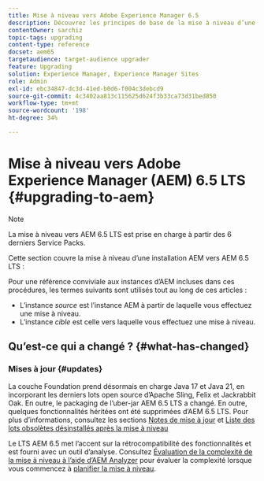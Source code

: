 ```yaml
---
title: Mise à niveau vers Adobe Experience Manager 6.5
description: Découvrez les principes de base de la mise à niveau d’une installation Adobe Experience Manager (AEM) plus ancienne vers AEM 6.5.
contentOwner: sarchiz
topic-tags: upgrading
content-type: reference
docset: aem65
targetaudience: target-audience upgrader
feature: Upgrading
solution: Experience Manager, Experience Manager Sites
role: Admin
exl-id: ebc34847-dc3d-41ed-b0d6-f004c3debcd9
source-git-commit: 4c3402aa813c115625d624f3b33ca73d31bed850
workflow-type: tm+mt
source-wordcount: '198'
ht-degree: 34%

---
```


# Mise à niveau vers Adobe Experience Manager (AEM) 6.5 LTS {#upgrading-to-aem}

>[!NOTE]
>La mise à niveau vers AEM 6.5 LTS est prise en charge à partir des 6 derniers Service Packs.

Cette section couvre la mise à niveau d’une installation AEM vers AEM 6.5 LTS :

<!-- Alexandru: drafting for now 

* [Planning Your Upgrade](/help/sites-deploying/upgrade-planning.md)
* [Assessing the Upgrade Complexity with Pattern Detector](/help/sites-deploying/pattern-detector.md)
* [Backward Compatibility in AEM 6.5](/help/sites-deploying/backward-compatibility.md)
  This was drafted before: * [Using Offline Reindexing To Reduce Downtime During an Upgrade](/help/sites-deploying/upgrade-offline-reindexing.md)-->

<!--
* [Upgrade Procedure](/help/sites-deploying/upgrade-procedure.md)
* [Upgrading Code and Customizations](/help/sites-deploying/upgrading-code-and-customizations.md)
* [Pre-Upgrade Maintenance Tasks](/help/sites-deploying/pre-upgrade-maintenance-tasks.md)
* [Performing an In-Place Upgrade](/help/sites-deploying/in-place-upgrade.md)
* [Post Upgrade Checks and Troubleshooting](/help/sites-deploying/post-upgrade-checks-and-troubleshooting.md)
* [Sustainable Upgrades](/help/sites-deploying/sustainable-upgrades.md)
* [Lazy Content Migration](/help/sites-deploying/lazy-content-migration.md)

-->

Pour une référence conviviale aux instances d’AEM incluses dans ces procédures, les termes suivants sont utilisés tout au long de ces articles :

* L’instance *source* est l’instance AEM à partir de laquelle vous effectuez une mise à niveau.
* L’instance *cible* est celle vers laquelle vous effectuez une mise à niveau.

## Qu’est-ce qui a changé ? {#what-has-changed}

### Mises à jour {#updates}

La couche Foundation prend désormais en charge Java 17 et Java 21, en incorporant les derniers lots open source d’Apache Sling, Felix et Jackrabbit Oak. En outre, le packaging de l’uber-jar AEM 6.5 LTS a changé. En outre, quelques fonctionnalités héritées ont été supprimées d’AEM 6.5 LTS. Pour plus d’informations, consultez les sections [Notes de mise à jour](/help/release-notes/release-notes.md#whats-new-what-s-new) et [Liste des lots obsolètes désinstallés après la mise à niveau](/help/sites-deploying/obsolete-bundles.md)

Le LTS AEM 6.5 met l’accent sur la rétrocompatibilité des fonctionnalités et est fourni avec un outil d’analyse. Consultez [Évaluation de la complexité de la mise à niveau à l’aide d’AEM Analyzer](/help/sites-deploying/aem-analyzer.md) pour évaluer la complexité lorsque vous commencez à [planifier la mise à niveau](/help/sites-deploying/upgrade-planning.md).
